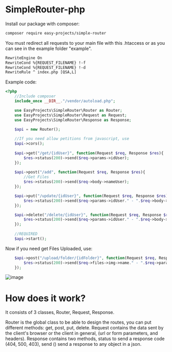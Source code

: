 # SimpleRouter-php

Install our package with composer:

```txt
composer require easy-projects/simple-router
```

You must redirect all requests to your main file with this .htaccess or as you can see in the example folder "example".

```txt
RewriteEngine On
RewriteCond %{REQUEST_FILENAME} !-f
RewriteCond %{REQUEST_FILENAME} !-d
RewriteRule ^ index.php [QSA,L]
```

Example code:

```php
<?php
    //Include composer
    include_once __DIR__."/vendor/autoload.php";

    use EasyProjects\SimpleRouter\Router as Router;
    use EasyProjects\SimpleRouter\Request as Request;
    use EasyProjects\SimpleRouter\Response as Response;

    $api = new Router();
    
    //If you need allow petitions from javascript, use
    $api->cors();
    
    $api->get("/get/{idUser}", function(Request $req, Response $res){
        $res->status(200)->send($req->params->idUser);
    });
    
    $api->post("/add", function(Request $req, Response $res){
        //Get Files
        $res->status(200)->send($req->body->nameUser);
    });

    $api->put("/update/{idUser}", function(Request $req, Response $res){
        $res->status(200)->send($req->params->idUser." - ".$req->body->nameUser);
    });

    $api->delete("/delete/{idUser}", function(Request $req, Response $res){
        $res->status(200)->send($req->params->idUser." - ".$req->body->nameUser);
    });
    
    //REQUIRED
    $api->start();
```

Now if you need get Files Uploaded, use:

```php
    $api->post("/upload/folder/{idFolder}", function(Request $req, Response $res){
        $res->status(200)->send($req->files->img->name." - ".$req->params->idFolder);
    });
```

![image](https://user-images.githubusercontent.com/86737117/144947334-5f09b150-5ec4-481c-9dfd-bc09592c7250.png)

# How does it work?

It consists of 3 classes, Router, Request, Response.

Router is the global class to be able to design the routes, you can put different methods: get, post, put, delete.
Request contains the data sent by the client's browser or the client in general, (url or form parameters, and headers).
Response contains two methods, status to send a response code (404, 500, 403), send () send a response to any object in a json.


